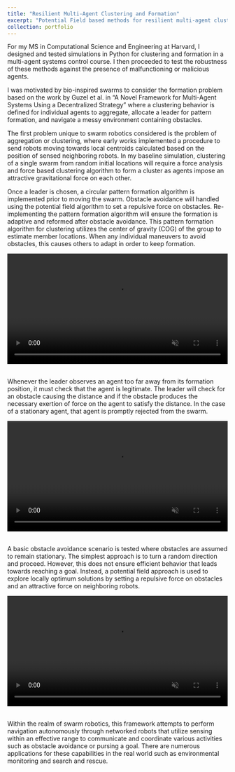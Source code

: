 ```yaml
---
title: "Resilient Multi-Agent Clustering and Formation"
excerpt: "Potential Field based methods for resilient multi-agent clustering and formation simulations <br/><img src='/images/multiagent.PNG'>"
collection: portfolio
---
```


For my MS in Computational Science and Engineering at Harvard, I designed and tested simulations in Python for clustering and formation in a multi-agent systems control course. I then proceeded to test the robustness of these methods against the presence of malfunctioning or malicious agents.

I was motivated by bio-inspired swarms to consider the formation problem based on the work by Guzel et al. in “A Novel Framework for Multi-Agent Systems Using a Decentralized Strategy” where a clustering behavior is defined for individual agents to aggregate, allocate a leader for pattern formation, and navigate a messy environment containing obstacles. 

The first problem unique to swarm robotics considered is the problem of aggregation or clustering, where early works implemented a procedure to send robots moving towards local centroids calculated based on the position of sensed neighboring robots. In my baseline simulation, clustering of a single swarm from random initial locations will require a force analysis and force based clustering algorithm to form a cluster as agents impose an attractive gravitational force on each other.

Once a leader is chosen, a circular pattern formation algorithm is implemented prior to moving the swarm. Obstacle avoidance will handled using the potential field algorithm to set a repulsive force on obstacles. Re-implementing the pattern formation algorithm will ensure the formation is adaptive and reformed after obstacle avoidance. This pattern formation algorithm for clustering utilizes the center of gravity (COG) of the group to estimate member locations. When any individual maneuvers to avoid obstacles, this causes others to adapt in order to keep formation.

<video  style="display:block; width:100%; height:auto;" autoplay muted controls loop="loop">
    <source src="{{ site.baseurl }}/media/formation.mp4" type="video/mp4" />
</video>

<br/>

Whenever the leader observes an agent too far away from its formation position, it must check that the agent is legitimate. The leader will check for an obstacle causing the distance and if the obstacle produces the necessary exertion of force on the agent to satisfy the distance. In the case of a stationary agent, that agent is promptly rejected from the swarm.

<video  style="display:block; width:100%; height:auto;" autoplay muted controls loop="loop">
    <source src="{{ site.baseurl }}/media/formation_malicious.mp4" type="video/mp4" />
</video>

<br/>

A basic obstacle avoidance scenario is tested where obstacles are assumed to remain stationary. The simplest approach is to turn a random direction and proceed. However, this does not ensure efficient behavior that leads towards reaching a goal. Instead, a potential field approach is used to explore locally optimum solutions by setting a repulsive force on obstacles and an attractive force on neighboring robots.

<video  style="display:block; width:100%; height:auto;" autoplay muted controls loop="loop">
    <source src="{{ site.baseurl }}/media/formation_malicious_obs.mp4" type="video/mp4" />
</video>

<br/>

Within the realm of swarm robotics, this framework attempts to perform navigation autonomously through networked robots that utilize sensing within an effective range to communicate and coordinate various activities such as obstacle avoidance or pursing a goal. There are numerous applications for these capabilities in the real world such as environmental monitoring and search and rescue.

